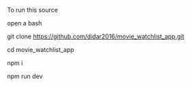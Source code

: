 To run this source

open a bash

git clone https://github.com/didar2016/movie_watchlist_app.git

cd movie_watchlist_app

npm i

npm run dev
